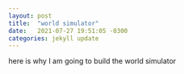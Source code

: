 ```yaml
---
layout: post
title:  "world simulator"
date:   2021-07-27 19:51:05 -0300
categories: jekyll update
---
```


here is why I am going to build the world simulator
